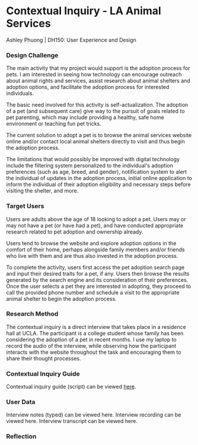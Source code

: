 # Contextual Inquiry - LA Animal Services
Ashley Phuong | DH150: User Experience and Design

### Design Challenge
The main activity that my project would support is the adoption process for pets.
I am interested in seeing how technology can encourage outreach about animal rights
and services, assist research about animal shelters and adoption options, and 
facilitate the adoption process for interested individuals. 

The basic need involved for this activity is self-actualization. The adoption of a pet
(and subsequent care) give way to the pursuit of goals related to pet parenting, which
may include providing a healthy, safe home environment or teaching fun pet tricks.

The current solution to adopt a pet is to browse the animal services website online and/or
contact local animal shelters directly to visit and thus begin the adoption process.

The limitations that would possibly be improved with digital technology include the 
filtering system personalized to the individual's adoption preferences (such as age, 
breed, and gender), notification system to alert the individual of updates in the
adoption process, initial online application to inform the individual of their adoption
eligibility and necessary steps before visiting the shelter, and more.


### Target Users
Users are adults above the age of 18 looking to adopt a pet. Users may or may not have
a pet (or have had a pet), and have conducted appropriate research related to pet
adoption and ownership already. 

Users tend to browse the website and explore adoption options in the comfort of their home,
perhaps alongside family members and/or friends who live with them and are thus also
invested in the adoption process.

To complete the activity, users first access the pet adoption search page and input their
desired traits for a pet, if any. Users then browse the results generated by the search
engine and its consideration of their preferences. Once the user selects a pet they are 
interested in adopting, they proceed to call the provided phone number and schedule a visit
to the appropriate animal shelter to begin the adoption process.


### Research Method
The contextual inquiry is a direct interview that takes place in a residence hall at UCLA. 
The participant is a college student whose family has been considering the adoption of a pet
in recent months. I use my laptop to record the audio of the interview, while observing how 
the participant interacts with the website throughout the task and encouraging them to share
their thought processes.

### Contextual Inquiry Guide
Contextual inquiry guide (script) can be viewed [here](https://docs.google.com/document/d/1mXtMR_DwRU-tGLd9dp7j_uH6nVtb31ZGk3twHI37TUU/edit?usp=sharing).

### User Data
Interview notes (typed) can be viewed here.
Interview recording can be viewed here.
Interview transcript can be viewed here.

### Reflection
